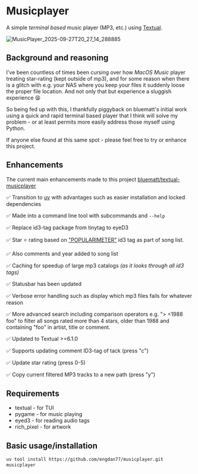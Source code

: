 # Musicplayer

A simple *terminal based* music player (MP3, etc.) using [Textual](https://textual.textualize.io/).

![MusicPlayer_2025-09-27T20_27_14_288885](https://raw.githubusercontent.com/engdan77/project_images/master/pics/MusicPlayer_2025-09-27T20_27_14_288885.svg)

## Background and reasoning

I've been countless of times been cursing over how *MacOS Music* player treating star-rating (kept outside of mp3), and for some reason when there is a glitch with e.g. your NAS where you keep your files it suddenly loose the proper file location. And not only that but experience a sluggish experience 😫

So being fed up with this, I thankfully piggyback on bluematt's initial work using a quick and rapid terminal based player that I think will solve my problem - or at least permits more easily address those myself using Python.

If anyone else found at this same spot - please feel free to try or enhance this project.

## Enhancements

The current main enhancements made to this project [bluematt/textual-musicplayer](https://github.com/bluematt/textual-musicplayer)

:white_check_mark: Transition to [uv](https://docs.astral.sh/uv/) with advantages such as easier installation and locked dependencies

:white_check_mark: Made into a command line tool with subcommands and `--help` 

:white_check_mark: ​Replace id3-tag package from tinytag to eyeD3

:white_check_mark: Star ⭐ rating based on ["POPULARIMETER"](https://id3.org/id3v2.3.0#Popularimeter) id3 tag as part of song list.

:white_check_mark: Also comments and year added to song list

:white_check_mark: Caching for speedup of large mp3 catalogs *(as it looks through all id3 tags)*

:white_check_mark: Statusbar has been updated

:white_check_mark: Verbose error handling such as display which mp3 files fails for whatever reason 

:white_check_mark: More advanced search including comparison operators e.g. "> <1988 foo" to filter all songs rated more than 4 stars, older than 1988 and containing "foo" in artist, title or comment.

:white_check_mark: Updated to Textual >=6.1.0

:white_check_mark: Supports updating comment ID3-tag of tack (press "c")

:white_check_mark: Update star rating (press 0-5)

:white_check_mark: Copy current filtered MP3 tracks to a new path (press "y")


## Requirements

- textual - for TUI
- pygame - for music playing
- eyed3 - for reading audio tags
- rich_pixel - for artwork

## Basic usage/installation

```bash
uv tool install https://github.com/engdan77/musicplayer.git
musicplayer
```
